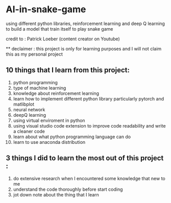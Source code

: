 # AI-in-snake-game
using different python libraries, reinforcement learning and deep Q learning to build a model that train itself to play snake game



credit to : Patrick Loeber (content creator on Youtube) 


** declaimer : this project is only for learning purposes and I will not claim this as my personal project 

## 10 things that I learn from this project:
1) python programming 
2) type of machine learning 
3) knowledge about reinforcement learning 
4) learn how to implement different python library particularly pytorch and matlibplot  
5) neural network 
6) deepQ learning 
7) using virtual enviroment in python 
8) using visual studio code extension to improve code readability and write a cleaner code
9) learn about what python programming language can do 
10) learn to use anaconda distribution

## 3 things I did to learn the most out of this project : 
1) do extensive research when I encountered some knowledge that new to me 
2) understand the code thoroughly before start coding 
3) jot down note about the thing that I learn 


